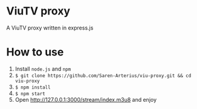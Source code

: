 # ViuTV proxy
A ViuTV proxy written in express.js

# How to use
1. Install `node.js` and `npm`
2. `$ git clone https://github.com/Saren-Arterius/viu-proxy.git && cd viu-proxy`
3. `$ npm install`
4. `$ npm start`
5. Open http://127.0.0.1:3000/stream/index.m3u8 and enjoy
